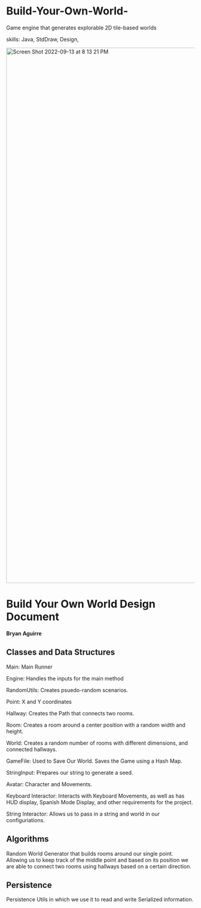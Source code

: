 # Build-Your-Own-World-

Game engine that generates explorable 2D tile-based worlds 


skills: Java, StdDraw, Design,



<img width="1427" alt="Screen Shot 2022-09-13 at 8 13 21 PM" src="https://user-images.githubusercontent.com/107953902/190051156-3bcac045-f772-4035-a4bd-5483fc6e6768.png">



# Build Your Own World Design Document

**Bryan Aguirre**


## Classes and Data Structures

Main: Main Runner

Engine: Handles the inputs for the main method

RandomUtils: Creates psuedo-random scenarios.

Point: X and Y coordinates

Hallway: Creates the Path that connects two rooms.

Room: Creates a room around a center position with a random width and height.

World: Creates a random number of rooms with different dimensions, and connected hallways.

GameFile: Used to Save Our World. Saves the Game using a Hash Map.

StringInput: Prepares our string to generate a seed.

Avatar: Character and Movements.

Keyboard Interactor: Interacts with Keyboard Movements, as well as has HUD display, Spanish Mode Display, and other requirements for the project. 

String Interactor: Allows us to pass in a string and world in our configuriations. 

## Algorithms

Random World Generator that builds rooms around our single point. Allowing us to keep track of the middle point and based on its position we are able to connect two rooms using hallways based on a certain direction.   

## Persistence
Persistence Utils in which we use it to read and write Serialized information. 

